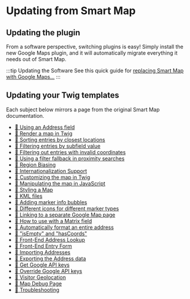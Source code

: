# Updating from Smart Map

<update-message/>

## Updating the plugin

From a software perspective, switching plugins is easy! Simply install the new Google Maps plugin, and it will automatically migrate everything it needs out of Smart Map.

:::tip Updating the Software
See this quick guide for [replacing Smart Map with Google Maps...](/getting-started/updating-from-smart-map/)
:::

## Updating your Twig templates

Each subject below mirrors a page from the original Smart Map documentation.

 - [🔧 Using an Address field](/updating-from-smart-map/using-an-address-field/)
 - [🔧 Render a map in Twig](/updating-from-smart-map/render-a-map-in-twig/)
 - [🔧 Sorting entries by closest locations](/updating-from-smart-map/sorting-entries-by-closest-locations/)
 - [🔧 Filtering entries by subfield value](/updating-from-smart-map/filtering-entries-by-subfield-value/)
 - [🔧 Filtering out entries with invalid coordinates](/updating-from-smart-map/filtering-out-entries-with-invalid-coordinates/)
 - [🔧 Using a filter fallback in proximity searches](/updating-from-smart-map/using-a-filter-fallback-in-proximity-searches/)
 - [🔧 Region Biasing](/updating-from-smart-map/region-biasing/)
 - [🔧 Internationalization Support](/updating-from-smart-map/internationalization-support/)
 - [🔧 Customizing the map in Twig](/updating-from-smart-map/customizing-the-map-in-twig/)
 - [🔧 Manipulating the map in JavaScript](/updating-from-smart-map/manipulating-the-map-in-javascript/)
 - [🔧 Styling a Map](/updating-from-smart-map/styling-a-map/)
 - [🔧 KML files](/updating-from-smart-map/kml-files/)
 - [🔧 Adding marker info bubbles](/updating-from-smart-map/adding-marker-info-bubbles/)
 - [🔧 Different icons for different marker types](/updating-from-smart-map/different-icons-for-different-marker-types/)
 - [🔧 Linking to a separate Google Map page](/updating-from-smart-map/linking-to-a-separate-google-map-page/)
 - [🔧 How to use with a Matrix field](/updating-from-smart-map/how-to-use-with-a-matrix-field/)
 - [🔧 Automatically format an entire address](/updating-from-smart-map/automatically-format-an-entire-address/)
 - [🔧 "isEmpty" and "hasCoords"](/updating-from-smart-map/isempty-and-hascoords/)
 - [🔧 Front-End Address Lookup](/updating-from-smart-map/front-end-address-lookup/)
 - [🔧 Front-End Entry Form](/updating-from-smart-map/front-end-entry-form/)
 - [🔧 Importing Addresses](/updating-from-smart-map/importing-addresses/)
 - [🔧 Exporting the Address data](/updating-from-smart-map/exporting-the-address-data/)
 - [🔧 Get Google API keys](/updating-from-smart-map/get-google-api-keys/)
 - [🔧 Override Google API keys](/updating-from-smart-map/override-google-api-keys/)
 - [🔧 Visitor Geolocation](/updating-from-smart-map/visitor-geolocation/)
 - [🔧 Map Debug Page](/updating-from-smart-map/map-debug-page/)
 - [🔧 Troubleshooting](/updating-from-smart-map/troubleshooting/)
